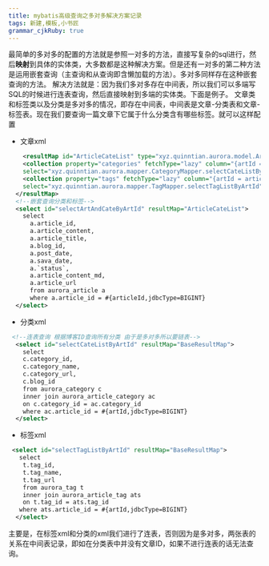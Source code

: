```yaml
---
title: mybatis高级查询之多对多解决方案记录
tags: 新建,模板,小书匠
grammar_cjkRuby: true
---
```

最简单的多对多的配置的方法就是参照一对多的方法，直接写复杂的sql进行，然后**映射**到具体的实体类，大多数都是这种解决方案。但是还有一对多的第二种方法是运用嵌套查询（主查询和从查询即含懒加载的方法）。多对多同样存在这种嵌套查询的方法。
解决方法就是：因为我们多对多存在中间表，所以我们可以多端写SQL的时候进行连表查询，然后直接映射到多端的实体类。下面是例子。
文章类和标签类以及分类是多对多的情况，即存在中间表，中间表是文章-分类表和文章-标签表。现在我们要查询一篇文章下它属于什么分类含有哪些标签。就可以这样配置
- 文章xml
```xml
	<resultMap id="ArticleCateList" type="xyz.quinntian.aurora.model.Article" extends="BaseResultMap">
    <collection property="categories" fetchType="lazy" column="{artId = article_id}"
    select="xyz.quinntian.aurora.mapper.CategoryMapper.selectCateListByArtId" />
    <collection property="tags" fetchType="lazy" column="{artId = article_id}"
    select="xyz.quinntian.aurora.mapper.TagMapper.selectTagListByArtId"/>
  </resultMap>
  <!--嵌套查询分类和标签-->
  <select id="selectArtAndCateByArtId" resultMap="ArticleCateList">
    select
      a.article_id,
      a.article_content,
      a.article_title,
      a.blog_id,
      a.post_date,
      a.sava_date,
      a.`status`,
      a.article_content_md,
      a.article_url
      from aurora_article a
      where a.article_id = #{articleId,jdbcType=BIGINT}
  </select>
```
- 分类xml
```xml
 <!--连表查询 根据博客ID查询所有分类 由于是多对多所以要链表-->
  <select id="selectCateListByArtId" resultMap="BaseResultMap">
    select
    c.category_id,
    c.category_name,
    c.category_url,
    c.blog_id
    from aurora_category c
    inner join aurora_article_category ac
    on c.category_id = ac.category_id
    where ac.article_id = #{artId,jdbcType=BIGINT}
  </select>
```
- 标签xml
```xml
 <select id="selectTagListByArtId" resultMap="BaseResultMap">
   select
    t.tag_id,
    t.tag_name,
    t.tag_url
    from aurora_tag t
    inner join aurora_article_tag ats
    on t.tag_id = ats.tag_id
   where ats.article_id = #{artId,jdbcType=BIGINT}
  </select>
```
主要是，在标签xml和分类的xml我们进行了连表，否则因为是多对多，两张表的关系在中间表记录，即如在分类表中并没有文章ID，如果不进行连表的话无法查询。